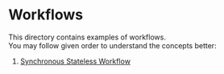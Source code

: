 # Workflows

This directory contains examples of workflows.    
You may follow given order to understand the concepts better:

1. [Synchronous Stateless Workflow](SynchronousStateless/README.md)